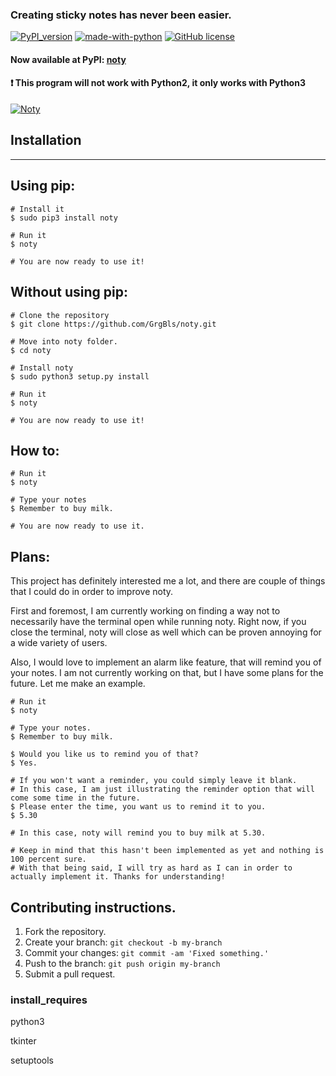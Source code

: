 ### Creating sticky notes has never been easier.
[![PyPI_version](https://img.shields.io/badge/PyPI%20version-0.9.2-yellow.svg)](https://pypi.org/project/noty)
[![made-with-python](https://img.shields.io/badge/Made%20with-Python-1f425f.svg)](https://www.python.org/)
[![GitHub license](https://img.shields.io/github/license/GrgBls/Noty.svg)](https://github.com/GrgBls/noty/blob/master/LICENSE)


#### Now available at PyPI: [noty](https://pypi.org/project/noty)

#### :heavy_exclamation_mark: This program will not work with Python2, it only works with Python3

<a href="https://cloud.githubusercontent.com/assets/24195309/26754364/e3bcdbce-4879-11e7-924b-82e9dc434b50.gif"><img src="https://cloud.githubusercontent.com/assets/24195309/26754364/e3bcdbce-4879-11e7-924b-82e9dc434b50.gif" title="Noty"/></a>




## Installation
---


## Using pip:
    
    # Install it
    $ sudo pip3 install noty

    # Run it
    $ noty

    # You are now ready to use it!

## Without using pip:

    # Clone the repository
    $ git clone https://github.com/GrgBls/noty.git

    # Move into noty folder.
    $ cd noty

    # Install noty
    $ sudo python3 setup.py install

    # Run it
    $ noty

    # You are now ready to use it!

## How to:

    # Run it
    $ noty

    # Type your notes
    $ Remember to buy milk.

    # You are now ready to use it.

## Plans:

This project has definitely interested me a lot, and there are couple of things that I could do in order to improve noty.

First and foremost, I am currently working on finding a way not to necessarily have the terminal open while running noty. Right now, if you close the terminal, noty will close as well which can be proven annoying for a wide variety of users.

Also, I would love to implement an alarm like feature, that will remind you of your notes. I am not currently working on that, but I have some plans for the future. Let me make an example.
   
    # Run it
    $ noty

    # Type your notes.
    $ Remember to buy milk.
    
    $ Would you like us to remind you of that?
    $ Yes.
    
    # If you won't want a reminder, you could simply leave it blank. 
    # In this case, I am just illustrating the reminder option that will come some time in the future.
    $ Please enter the time, you want us to remind it to you.
    $ 5.30
    
    # In this case, noty will remind you to buy milk at 5.30.

    # Keep in mind that this hasn't been implemented as yet and nothing is 100 percent sure.
    # With that being said, I will try as hard as I can in order to actually implement it. Thanks for understanding!


## Contributing instructions.

1. Fork the repository.
2. Create your branch: `git checkout -b my-branch`
3. Commit your changes: `git commit -am 'Fixed something.'`
4. Push to the branch: `git push origin my-branch`
5. Submit a pull request.



### install_requires

python3

tkinter

setuptools

